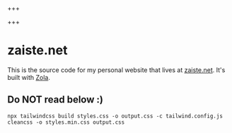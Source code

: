 
+++

+++
# zaiste.net

This is the source code for my personal website that lives at [zaiste.net](https:/zaiste.net). It's built with [Zola](https://www.getzola.org/).


## Do NOT read below :)

```
npx tailwindcss build styles.css -o output.css -c tailwind.config.js
cleancss -o styles.min.css output.css
```
